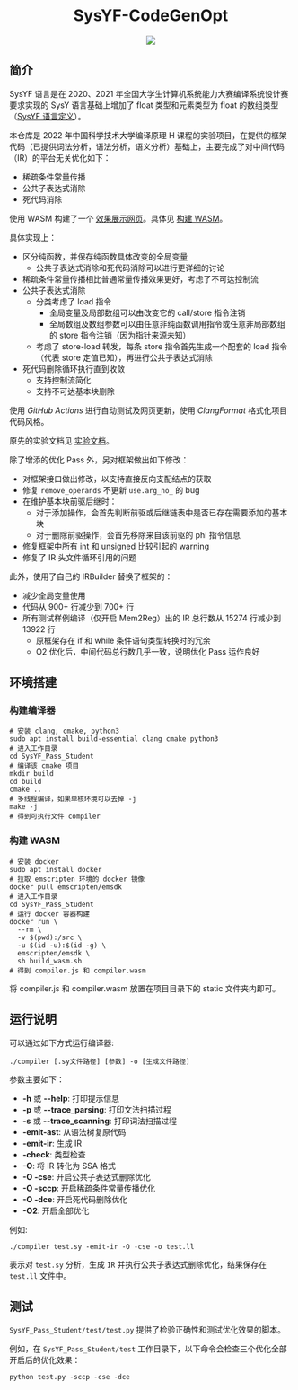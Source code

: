 <div align="center">
  
# SysYF-CodeGenOpt

</div>

<p align="center">

  <a href="https://github.com/liuly0322/sysyf_compiler_codegen_opt/actions/workflows/CI.yml">
    <img src="https://github.com/liuly0322/sysyf_compiler_codegen_opt/actions/workflows/CI.yml/badge.svg">
  </a>

</p>

## 简介

SysYF 语言是在 2020、2021 年全国大学生计算机系统能力大赛编译系统设计赛要求实现的 SysY 语言基础上增加了 float 类型和元素类型为 float 的数组类型（[SysYF 语言定义](SysYF语言定义.pdf)）。

本仓库是 2022 年中国科学技术大学编译原理 H 课程的实验项目，在提供的框架代码（已提供词法分析，语法分析，语义分析）基础上，主要完成了对中间代码（IR）的平台无关优化如下：

- 稀疏条件常量传播
- 公共子表达式消除
- 死代码消除

使用 WASM 构建了一个 [效果展示网页](https://liuly.moe/sysyf_compiler_codegen_opt/)。具体见 [构建 WASM](#构建-WASM)。

具体实现上：

- 区分纯函数，并保存纯函数具体改变的全局变量
  - 公共子表达式消除和死代码消除可以进行更详细的讨论
- 稀疏条件常量传播相比普通常量传播效果更好，考虑了不可达控制流
- 公共子表达式消除
  - 分类考虑了 load 指令
    - 全局变量及局部数组可以由改变它的 call/store 指令注销
    - 全局数组及数组参数可以由任意非纯函数调用指令或任意非局部数组的 store 指令注销（因为指针来源未知）
  - 考虑了 store-load 转发，每条 store 指令首先生成一个配套的 load 指令（代表 store 定值已知），再进行公共子表达式消除
- 死代码删除循环执行直到收敛
  - 支持控制流简化
  - 支持不可达基本块删除

使用 _GitHub Actions_ 进行自动测试及网页更新，使用 _ClangFormat_ 格式化项目代码风格。

原先的实验文档见 [实验文档](./doc.md)。

除了增添的优化 Pass 外，另对框架做出如下修改：

- 对框架接口做出修改，以支持直接反向支配结点的获取
- 修复 `remove_operands` 不更新 `use.arg_no_` 的 bug
- 在维护基本块前驱后继时：
  - 对于添加操作，会首先判断前驱或后继链表中是否已存在需要添加的基本块
  - 对于删除前驱操作，会首先移除来自该前驱的 phi 指令信息
- 修复框架中所有 int 和 unsigned 比较引起的 warning
- 修复了 IR 头文件循环引用的问题

此外，使用了自己的 IRBuilder 替换了框架的：

- 减少全局变量使用
- 代码从 900+ 行减少到 700+ 行
- 所有测试样例编译（仅开启 Mem2Reg）出的 IR 总行数从 15274 行减少到 13922 行
  - 原框架存在 if 和 while 条件语句类型转换时的冗余
  - O2 优化后，中间代码总行数几乎一致，说明优化 Pass 运作良好

## 环境搭建

### 构建编译器

```shell
# 安装 clang, cmake, python3
sudo apt install build-essential clang cmake python3
# 进入工作目录
cd SysYF_Pass_Student
# 编译该 cmake 项目
mkdir build
cd build
cmake ..
# 多线程编译，如果单核环境可以去掉 -j
make -j
# 得到可执行文件 compiler
```

### 构建 WASM

```shell
# 安装 docker
sudo apt install docker
# 拉取 emscripten 环境的 docker 镜像
docker pull emscripten/emsdk
# 进入工作目录
cd SysYF_Pass_Student
# 运行 docker 容器构建
docker run \
  --rm \
  -v $(pwd):/src \
  -u $(id -u):$(id -g) \
  emscripten/emsdk \
  sh build_wasm.sh
# 得到 compiler.js 和 compiler.wasm
```

将 compiler.js 和 compiler.wasm 放置在项目目录下的 static 文件夹内即可。

## 运行说明

可以通过如下方式运行编译器:

```
./compiler [.sy文件路径] [参数] -o [生成文件路径]
```

参数主要如下：

- **-h** 或 **--help**: 打印提示信息
- **-p** 或 **--trace_parsing**: 打印文法扫描过程
- **-s** 或 **--trace_scanning**: 打印词法扫描过程
- **-emit-ast**: 从语法树复原代码
- **-emit-ir**: 生成 IR
- **-check**: 类型检查
- **-O**: 将 IR 转化为 SSA 格式
- **-O -cse**: 开启公共子表达式删除优化
- **-O -sccp**: 开启稀疏条件常量传播优化
- **-O -dce**: 开启死代码删除优化
- **-O2**: 开启全部优化

例如:

```
./compiler test.sy -emit-ir -O -cse -o test.ll
```

表示对 `test.sy` 分析，生成 `IR` 并执行公共子表达式删除优化，结果保存在 `test.ll` 文件中。

## 测试

`SysYF_Pass_Student/test/test.py` 提供了检验正确性和测试优化效果的脚本。

例如，在 `SysYF_Pass_Student/test` 工作目录下，以下命令会检查三个优化全部开启后的优化效果：

`python test.py -sccp -cse -dce`
